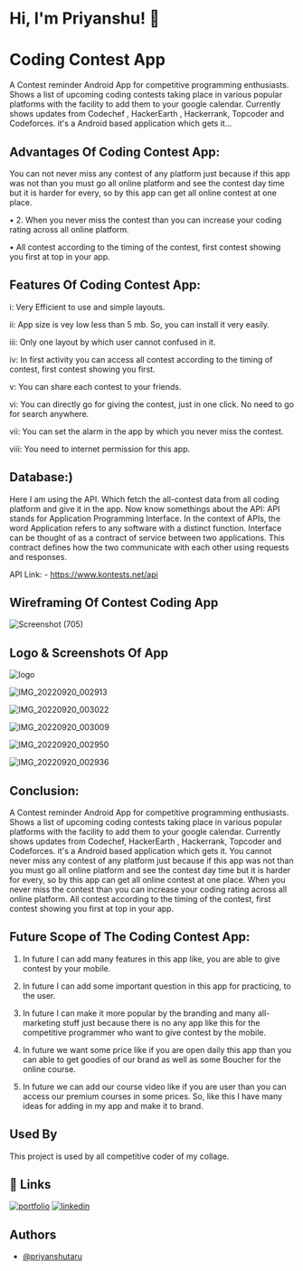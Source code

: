 
# Hi, I'm Priyanshu! 👋


# Coding Contest App

A Contest reminder Android App for competitive programming enthusiasts. Shows a list of 
upcoming coding contests taking place in various popular platforms with the facility to add 
them to your google calendar. Currently shows updates from Codechef , HackerEarth , 
Hackerrank, Topcoder and Codeforces. it's a Android based application which gets it…


## Advantages Of Coding Contest App:

 You can not never miss any contest of any platform just because if this app was 
not than you must go all online platform and see the contest day time but it is 
harder for every, so by this app can get all online contest at one place.

• 2. When you never miss the contest than you can increase your coding rating 
across all online platform. 

• All contest according to the timing of the contest, first contest showing you first 
at top in your app.
## Features Of Coding Contest App:

i: Very Efficient to use and simple layouts.

ii: App size is vey low less than 5 mb. So, you can install it very easily.

iii: Only one layout by which user cannot confused in it.

iv: In first activity you can access all contest according to the timing of contest, first contest
showing you first.

v: You can share each contest to your friends.

vi: You can directly go for giving the contest, just in one click. No need to go for search 
anywhere.

vii: You can set the alarm in the app by which you never miss the contest.

viii: You need to internet permission for this app.

##  Database:)

 Here I am using the API. Which fetch the all-contest data from all coding platform
and give it in the app. Now know somethings about the API: API stands for Application 
Programming Interface. In the context of APIs, the word Application refers to any 
software with a distinct function. Interface can be thought of as a contract of service 
between two applications. This contract defines how the two communicate with each other 
using requests and responses.

API Link: - https://www.kontests.net/api
## Wireframing Of Contest Coding App

![Screenshot (705)](https://user-images.githubusercontent.com/87292670/191185477-791b68a3-100b-442a-a43d-d6b87ed7112e.png)

## Logo & Screenshots Of App

![logo](https://user-images.githubusercontent.com/87292670/191183115-8aff41e6-39d5-4797-9b65-2fc53bb32d63.jpg)




![IMG_20220920_002913](https://user-images.githubusercontent.com/87292670/191183378-69cb8794-2738-477f-b0bb-05d1dab81871.jpg)


![IMG_20220920_003022](https://user-images.githubusercontent.com/87292670/191183485-cb96e9bb-1924-4b7d-bad5-66a2f27b546c.jpg)


![IMG_20220920_003009](https://user-images.githubusercontent.com/87292670/191183518-0c009031-3827-4c67-b2e5-c7c97a4d762e.jpg)


![IMG_20220920_002950](https://user-images.githubusercontent.com/87292670/191185010-6a6d767e-bd7b-4547-b43e-e8694a009d21.jpg)



![IMG_20220920_002936](https://user-images.githubusercontent.com/87292670/191185072-9ea790fa-22f8-4e4c-adea-8322e9fd1c8e.jpg)

## Conclusion:

A Contest reminder Android App for competitive programming enthusiasts. Shows a list of 
upcoming coding contests taking place in various popular platforms with the facility to add 
them to your google calendar. Currently shows updates from Codechef, HackerEarth , 
Hackerrank, Topcoder and Codeforces. it's a Android based application which gets it.
You cannot never miss any contest of any platform just because if this app was not than you 
must go all online platform and see the contest day time but it is harder for every, so by this 
app can get all online contest at one place.
When you never miss the contest than you can increase your coding rating across all online 
platform. All contest according to the timing of the contest, first contest showing you first at 
top in your app.
## Future Scope of The Coding Contest App:

1) In future I can add many features in this app like, you are able to give contest by your 
mobile.


2) In future I can add some important question in this app for practicing, to the user.


3) In future I can make it more popular by the branding and many all-marketing stuff just 
because there is no any app like this for the competitive programmer who want to give 
contest by the mobile.


4) In future we want some price like if you are open daily this app than you can able to get 
goodies of our brand as well as some Boucher for the online course.


5) In future we can add our course video like if you are user than you can access our premium 
courses in some prices. So, like this I have many ideas for adding in my app and make it to 
brand.
## Used By

This project is used by all  competitive coder of my collage.


## 🔗 Links
[![portfolio](https://img.shields.io/badge/my_portfolio-000?style=for-the-badge&logo=ko-fi&logoColor=white)](https://priyanshukumar1705.blogspot.com/)
[![linkedin](https://img.shields.io/badge/linkedin-0A66C2?style=for-the-badge&logo=linkedin&logoColor=white)](https://www.linkedin.com/in/priyanshu1705/)
## Authors

- [@priyanshutaru](https://github.com/priyanshutaru)

